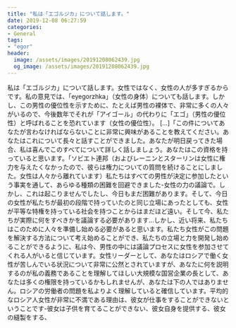 ```yaml
---
title: "私は「エゴルジカ」について話します。"
date: 2019-12-08 06:27:59
categories:
- General
tags:
- "egor"
header:
  image: /assets/images/20191208062439.jpg
  og_image: /assets/images/20191208062439.jpg
---
```


私は「エゴルジカ」について話します。女性ではなく、女性の人が多すぎるからです。私の意見では、「eyegorzhka」（女性の身体）についても話します。しかし、この男性の優位性を示すために、たとえば男性の裸体で、非常に多くの人々がいるので、今後数年でそれが「アイゴール」の代わりに「エゴ」（男性の優位性）と呼ばれることを恐れています（女性の優位性）。 […]「この件についてあなたが言わなければならないことに非常に興味があることを教えてください。あなたはこれについて長々と話すことができました。あなたが明日戻ってきた場合、私は喜んでこのすべてについて詳しく話しましょう。あなたはこの資格を持っていると思います。「ソビエト連邦（およびレーニンとスターリンは女性に権力を与えたくなかったので、彼らは権力についての質問を続けることにしました。女性は人々から離れています）私たちはすべての男性が決定に参加したという事実を通して、あらゆる種類の困難を回避できました-女性の力の議論で。しかし、これは起こりませんでしたし、今日もまだ困難があります。そして、今日の女性が私たちが最初の段階で持っていたのと同じ立場にあったとしても、女性が平等な特権を持っている社会を持つことからはまだほど遠い。そして今、私たちが実際に何をすべきかを議論する必要があります…しかし、近い将来、私たちはこのために人々を準備し始める必要があると思います。私たち女性がこの問題を解決する方法について考え始めることができ、私たちの立場と力を開発し始めることができるように、私は今、男性の中には議論プロセスに女性を参加させてくれる人がいると信じています。女性リーダーとして、あなたはロシアで働く女性が苦しんでいる状況について非常に公然とされていますが、あなたに何を説明するのが私の義務であることを理解してほしい大規模な国営企業の長として、あなたは多くの権限を持っているかもしれませんが、あなたは下の人ではありません。ロシアの労働者の問題を私よりよく理解していると確信しています。平均的なロシア人女性が非常に不満である理由は、彼女が仕事をすることができないということです-彼女は子供を育てることができない、彼女自身を提供する、彼女の縫製をする、
